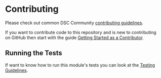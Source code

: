 # Contributing

Please check out common DSC Community [contributing guidelines](https://dsccommunity.org/guidelines/contributing).

If you want to contribute code to this repository and is new to contributing
on GitHub then start with the guide [Getting Started as a Contributor](https://dsccommunity.org/guidelines/getting-started/).

## Running the Tests

If want to know how to run this module's tests you can look at the [Testing Guidelines](https://dsccommunity.org/guidelines/testing-guidelines/#running-tests).
